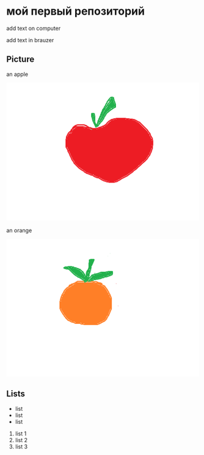 # мой первый репозиторий

add text on computer

add text in brauzer


## Picture
an apple

![apple](apple.jpg)

an orange

![orange](orange.jpg)


## Lists

* list
* list
* list

1. list 1
2. list 2
3. list 3
